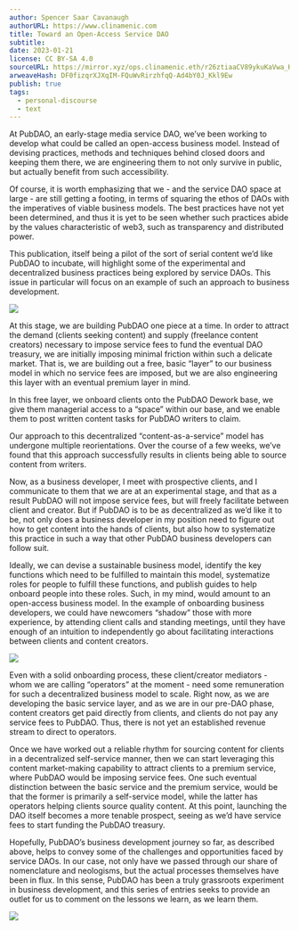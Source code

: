 ```yaml
---
author: Spencer Saar Cavanaugh
authorURL: https://www.clinamenic.com
title: Toward an Open-Access Service DAO
subtitle: 
date: 2023-01-21
license: CC BY-SA 4.0
sourceURL: https://mirror.xyz/ops.clinamenic.eth/r26ztiaaCV89ykuKaVwa_KgHmC6YW8Q6rBNDLqFWETw
arweaveHash: DF0fizqrXJXqIM-FQuWvRirzhfqQ-Ad4bY0J_Kkl9Ew
publish: true
tags:
  - personal-discourse
  - text
---
```

At PubDAO, an early-stage media service DAO, we’ve been working to develop what could be called an open-access business model. Instead of devising practices, methods and techniques behind closed doors and keeping them there, we are engineering them to not only survive in public, but actually benefit from such accessibility.

Of course, it is worth emphasizing that we - and the service DAO space at large - are still getting a footing, in terms of squaring the ethos of DAOs with the imperatives of viable business models. The best practices have not yet been determined, and thus it is yet to be seen whether such practices abide by the values characteristic of web3, such as transparency and distributed power.

This publication, itself being a pilot of the sort of serial content we’d like PubDAO to incubate, will highlight some of the experimental and decentralized business practices being explored by service DAOs. This issue in particular will focus on an example of such an approach to business development.

![](https://images.mirror-media.xyz/publication-images/2kymYHtnMIZbnWM6_vZEa.png)

At this stage, we are building PubDAO one piece at a time. In order to attract the demand (clients seeking content) and supply (freelance content creators) necessary to impose service fees to fund the eventual DAO treasury, we are initially imposing minimal friction within such a delicate market. That is, we are building out a free, basic “layer” to our business model in which no service fees are imposed, but we are also engineering this layer with an eventual premium layer in mind.

In this free layer, we onboard clients onto the PubDAO Dework base, we give them managerial access to a “space” within our base, and we enable them to post written content tasks for PubDAO writers to claim.

Our approach to this decentralized “content-as-a-service” model has undergone multiple reorientations. Over the course of a few weeks, we’ve found that this approach successfully results in clients being able to source content from writers.

Now, as a business developer, I meet with prospective clients, and I communicate to them that we are at an experimental stage, and that as a result PubDAO will not impose service fees, but will freely facilitate between client and creator. But if PubDAO is to be as decentralized as we’d like it to be, not only does a business developer in my position need to figure out how to get content into the hands of clients, but also how to systematize this practice in such a way that other PubDAO business developers can follow suit.

Ideally, we can devise a sustainable business model, identify the key functions which need to be fulfilled to maintain this model, systematize roles for people to fulfill these functions, and publish guides to help onboard people into these roles. Such, in my mind, would amount to an open-access business model. In the example of onboarding business developers, we could have newcomers “shadow” those with more experience, by attending client calls and standing meetings, until they have enough of an intuition to independently go about facilitating interactions between clients and content creators.

![](https://images.mirror-media.xyz/publication-images/cB5P5fspxUqhDQNSCZ3iK.png)

Even with a solid onboarding process, these client/creator mediators - whom we are calling “operators” at the moment - need some remuneration for such a decentralized business model to scale. Right now, as we are developing the basic service layer, and as we are in our pre-DAO phase, content creators get paid directly from clients, and clients do not pay any service fees to PubDAO. Thus, there is not yet an established revenue stream to direct to operators.

Once we have worked out a reliable rhythm for sourcing content for clients in a decentralized self-service manner, then we can start leveraging this content market-making capability to attract clients to a premium service, where PubDAO would be imposing service fees. One such eventual distinction between the basic service and the premium service, would be that the former is primarily a self-service model, while the latter has operators helping clients source quality content. At this point, launching the DAO itself becomes a more tenable prospect, seeing as we’d have service fees to start funding the PubDAO treasury.

Hopefully, PubDAO’s business development journey so far, as described above, helps to convey some of the challenges and opportunities faced by service DAOs. In our case, not only have we passed through our share of nomenclature and neologisms, but the actual processes themselves have been in flux. In this sense, PubDAO has been a truly grassroots experiment in business development, and this series of entries seeks to provide an outlet for us to comment on the lessons we learn, as we learn them.

![](https://images.mirror-media.xyz/publication-images/4i9_ZtQH-UnN65fm6EVmx.png)